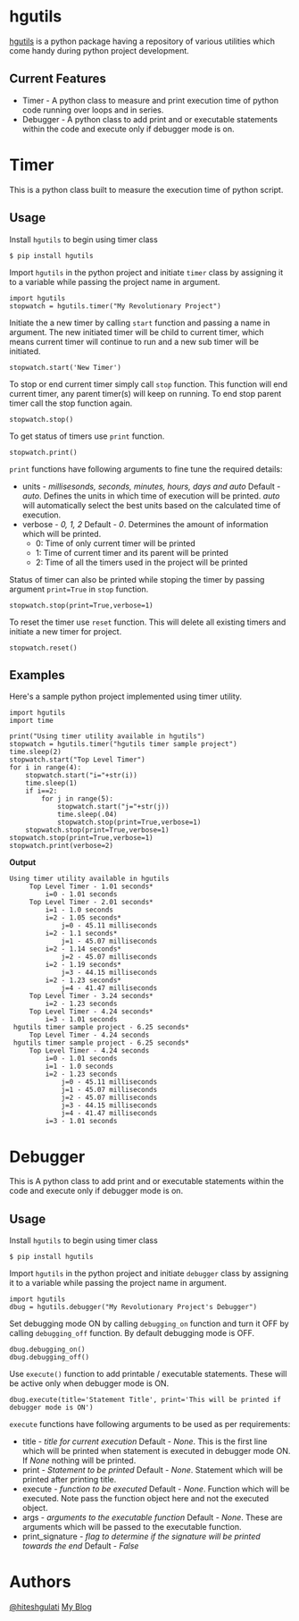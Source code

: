 # hgutils

[hgutils](https://github.com/hiteshgulati/hgutils) is a python package having a repository of various utilities which come handy during python project development. 

## Current Features

* Timer - A python class to measure and print execution time of python code running over loops and in series.
* Debugger - A python class to add print and or executable statements within the code and execute only if debugger mode is on.

# Timer
This is a python class built to measure the execution time of python script. 

## Usage
Install `hgutils` to begin using timer class

```
$ pip install hgutils
```

Import `hgutils` in the python project and initiate `timer` class by assigning it to a variable while passing the project name in argument.

```
import hgutils
stopwatch = hgutils.timer("My Revolutionary Project")
```

Initiate the a new timer by calling `start` function and passing a name in argument. The new initiated timer will be child to current timer, which means current timer will continue to run and a new sub timer will be initiated.

```
stopwatch.start('New Timer')
```

To stop or end current timer simply call `stop` function. This function will end current timer, any parent timer(s) will keep on running. To end stop parent timer call the stop function again.

```
stopwatch.stop()
```

To get status of timers use `print` function. 
```
stopwatch.print()
```

`print` functions have following arguments to fine tune the required details:
* units - *millisesonds, seconds, minutes, hours, days and auto* Default - *auto*. Defines the units in which time of execution will be printed. *auto* will automatically select the best units based on the calculated time of execution.
* verbose - *0, 1, 2* Default - *0*. Determines the amount of information which will be printed. 
    - 0: Time of only current timer will be printed
    - 1: Time of current timer and its parent will be printed
    - 2: Time of all the timers used in the project will be printed

Status of timer can also be printed while stoping the timer by passing argument `print=True` in `stop` function.
```
stopwatch.stop(print=True,verbose=1)
```

To reset the timer use `reset` function. This will delete all existing timers and initiate a new timer for project.

```
stopwatch.reset()
```

## Examples

Here's a sample python project implemented using timer utility.

```
import hgutils
import time

print("Using timer utility available in hgutils")
stopwatch = hgutils.timer("hgutils timer sample project")
time.sleep(2)
stopwatch.start("Top Level Timer")
for i in range(4):
    stopwatch.start("i="+str(i))
    time.sleep(1)    
    if i==2:
        for j in range(5):
            stopwatch.start("j="+str(j))
            time.sleep(.04)
            stopwatch.stop(print=True,verbose=1)
    stopwatch.stop(print=True,verbose=1)
stopwatch.stop(print=True,verbose=1)
stopwatch.print(verbose=2)
```

**Output**
```
Using timer utility available in hgutils
	 Top Level Timer - 1.01 seconds*
		 i=0 - 1.01 seconds
	 Top Level Timer - 2.01 seconds*
		 i=1 - 1.0 seconds
		 i=2 - 1.05 seconds*
			 j=0 - 45.11 milliseconds
		 i=2 - 1.1 seconds*
			 j=1 - 45.07 milliseconds
		 i=2 - 1.14 seconds*
			 j=2 - 45.07 milliseconds
		 i=2 - 1.19 seconds*
			 j=3 - 44.15 milliseconds
		 i=2 - 1.23 seconds*
			 j=4 - 41.47 milliseconds
	 Top Level Timer - 3.24 seconds*
		 i=2 - 1.23 seconds
	 Top Level Timer - 4.24 seconds*
		 i=3 - 1.01 seconds
 hgutils timer sample project - 6.25 seconds*
	 Top Level Timer - 4.24 seconds
 hgutils timer sample project - 6.25 seconds*
	 Top Level Timer - 4.24 seconds
		 i=0 - 1.01 seconds
		 i=1 - 1.0 seconds
		 i=2 - 1.23 seconds
			 j=0 - 45.11 milliseconds
			 j=1 - 45.07 milliseconds
			 j=2 - 45.07 milliseconds
			 j=3 - 44.15 milliseconds
			 j=4 - 41.47 milliseconds
		 i=3 - 1.01 seconds
```

# Debugger
This is A python class to add print and or executable statements within the code and execute only if debugger mode is on.

## Usage
Install `hgutils` to begin using timer class

```
$ pip install hgutils
```

Import `hgutils` in the python project and initiate `debugger` class by assigning it to a variable while passing the project name in argument.

```
import hgutils
dbug = hgutils.debugger("My Revolutionary Project's Debugger")
```

Set debugging mode ON by calling `debugging_on` function and turn it OFF by calling `debugging_off` function. By default debugging mode is OFF.

```
dbug.debugging_on()
dbug.debugging_off()
```

Use `execute()` function to add printable / executable statements. These will be active only when debugger mode is ON. 

```
dbug.execute(title='Statement Title', print='This will be printed if debugger mode is ON')
```
`execute` functions have following arguments to be used as per requirements:
* title - *title for current execution* Default - *None*. This is the first line which will be printed when statement is executed in debugger mode ON. If *None* nothing will be printed.
* print - *Statement to be printed* Default - *None*. Statement which will be printed after printing title.
* execute - *function to be executed* Default - *None*. Function which will be executed. Note pass the function object here and not the executed object.
* args - *arguments to the executable function* Default - *None*. These are arguments which will be passed to the executable function.
* print_signature - *flag to determine if the signature will be printed towards the end* Default - *False*


# Authors
[@hiteshgulati](https://github.com/hiteshgulati)
[My Blog](https://hiteshgulati.com)

